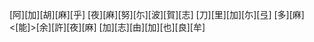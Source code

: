 [阿][加][胡][麻][乎] [夜][麻][努][尓][波][賀][志] [刀][里][加][尓][弖] [多][麻]<[能]>[余][許][夜][麻] [加][志][由][加][也][良][牟]
